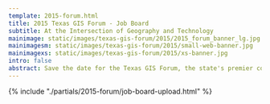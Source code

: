 ```yaml
---
template: 2015-forum.html
title: 2015 Texas GIS Forum - Job Board
subtitle: At the Intersection of Geography and Technology
mainimage: static/images/texas-gis-forum/2015/2015_forum_banner_lg.jpg
mainimagesm: static/images/texas-gis-forum/2015/small-web-banner.jpg
mainimagexs: static/images/texas-gis-forum/2015/xs-banner.jpg
intro: false
abstract: Save the date for the Texas GIS Forum, the state's premier conference for the geospatial professional community.
---
```


{% include "./partials/2015-forum/job-board-upload.html" %}
